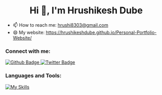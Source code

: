 <h1 align="center">Hi 👋, I'm Hrushikesh Dube</h1>

- 📫 How to reach me: hrushi8303@gmail.com
- 😄 My website: https://hrushikeshdube.github.io/Personal-Portfolio-Website/
  
### Connect with me:
<div id="badges">
  <a href="https:https://github.com/hrushikeshdube">
    <img src="https://img.shields.io/badge/Github-white?style=for-the-badge&logo=Github&logoColor=black" alt="Github Badge"/>
  </a>
   <a href="https://twitter.com/axiftaj">
    <img src="https://img.shields.io/badge/Twitter-blue?style=for-the-badge&logo=twitter&logoColor=white" alt="Twitter Badge"/>
  </a>
</div>

### Languages and Tools:
[![My Skills](https://skillicons.dev/icons?i=react,firebase,github,git,postman,reactnative)](https://skillicons.dev)






